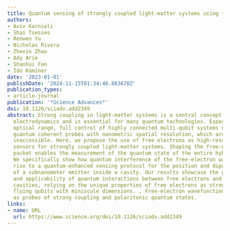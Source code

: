 ```yaml
---
title: Quantum sensing of strongly coupled light-matter systems using free electrons
authors:
- Aviv Karnieli
- Shai Tsesses
- Renwen Yu
- Nicholas Rivera
- Zhexin Zhao
- Ady Arie
- Shanhui Fan
- Ido Kaminer
date: '2023-01-01'
publishDate: '2024-11-15T01:34:48.883670Z'
publication_types:
- article-journal
publication: '*Science Advances*'
doi: 10.1126/sciadv.add2349
abstract: Strong coupling in light-matter systems is a central concept in cavity quantum
  electrodynamics and is essential for many quantum technologies. Especially in the
  optical range, full control of highly connected multi-qubit systems necessitates
  quantum coherent probes with nanometric spatial resolution, which are currently
  inaccessible. Here, we propose the use of free electrons as high-resolution quantum
  sensors for strongly coupled light-matter systems. Shaping the free-electron wave
  packet enables the measurement of the quantum state of the entire hybrid systems.
  We specifically show how quantum interference of the free-electron wave packet gives
  rise to a quantum-enhanced sensing protocol for the position and dipole orientation
  of a subnanometer emitter inside a cavity. Our results showcase the great versatility
  and applicability of quantum interactions between free electrons and strongly coupled
  cavities, relying on the unique properties of free electrons as strongly interacting
  flying qubits with miniscule dimensions. , Free-electron wavefunctions can be used
  as probes of strong coupling and polaritonic quantum states.
links:
- name: URL
  url: https://www.science.org/doi/10.1126/sciadv.add2349
---
```


